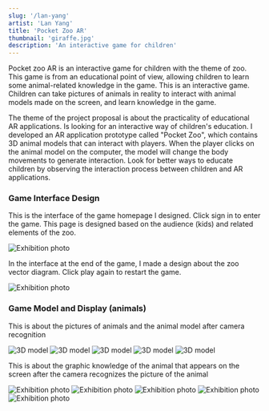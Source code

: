 ```yaml
---
slug: '/lan-yang'
artist: 'Lan Yang'
title: 'Pocket Zoo AR'
thumbnail: 'giraffe.jpg'
description: 'An interactive game for children'
---
```


Pocket zoo AR is an interactive game for children with the theme of zoo. This game is from an educational point of view, allowing children to learn some animal-related knowledge in the game. This is an interactive game. Children can take pictures of animals in reality to interact with animal models made on the screen, and learn knowledge in the game.

The theme of the project proposal is about the practicality of educational AR applications. Is looking for an interactive way of children's education. I developed an AR application prototype called "Pocket Zoo", which contains 3D animal models that can interact with players. When the player clicks on the animal model on the computer, the model will change the body movements to generate interaction. Look for better ways to educate children by observing the interaction process between children and AR applications.

### Game Interface Design

This is the interface of the game homepage I designed. Click sign in to enter the game. This page is designed based on the audience (kids) and related elements of the zoo.

![Exhibition photo](homepage.jpg)

In the interface at the end of the game, I made a design about the zoo vector diagram. Click play again to restart the game.

![Exhibition photo](lastpage.jpg)

### Game Model and Display (animals)

This is about the pictures of animals and the animal model after camera recognition

![3D model](tiger.jpg)
![3D model](camel.jpg)
![3D model](antelope.jpg)
![3D model](leopard.jpg)
![3D model](giraffe.jpg)

This is about the graphic knowledge of the animal that appears on the screen after the camera recognizes the picture of the animal

![Exhibition photo](IMG1.jpg)
![Exhibition photo](IMG2.jpg)
![Exhibition photo](IMG3.jpg)
![Exhibition photo](IMG4.jpg)
![Exhibition photo](IMG5.jpg)
